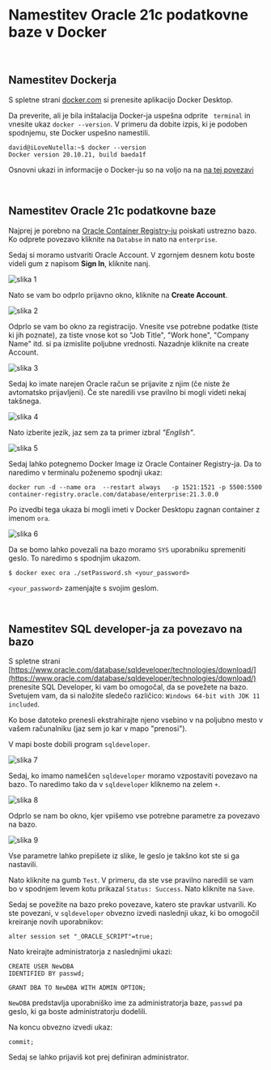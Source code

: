 # Namestitev Oracle 21c podatkovne baze v Docker

<br>

## Namestitev Dockerja

S spletne strani [docker.com](https://www.docker.com/) si prenesite aplikacijo Docker Desktop.

Da preverite, ali je bila inštalacija Docker-ja uspešna odprite ` terminal` in vnesite ukaz `docker --version`. V primeru da dobite izpis, ki je podoben spodnjemu, ste Docker uspešno namestili.

```
david@iLoveNutella:~$ docker --version
Docker version 20.10.21, build baeda1f
```

Osnovni ukazi in informacije o Docker-ju so na voljo na na [na tej povezavi](https://docker-curriculum.com/)

<br>

## Namestitev Oracle 21c podatkovne baze

Najprej je porebno na [Oracle Container Registry-ju](https://container-registry.oracle.com/ords/f?p=113:4:5090964780066:::4:P4_REPOSITORY,AI_REPOSITORY,AI_REPOSITORY_NAME,P4_REPOSITORY_NAME,P4_EULA_ID,P4_BUSINESS_AREA_ID:9,9,Oracle%20Database%20Enterprise%20Edition,Oracle%20Database%20Enterprise%20Edition,1,0&cs=3yyn9D7ko6d7W4BGa6_oWQQi00KvzP-U62cUhAx7SmjWwwBLcAx8nZlQdaZeWQ4YKIFD49ysp_3uieAlco8d1jw) poiskati ustrezno bazo. Ko odprete povezavo kliknite na `Databse` in nato na `enterprise`.

Sedaj si moramo ustvariti Oracle Account. V zgornjem desnem kotu boste videli gum z napisom **Sign In**, kliknite nanj.

![slika 1](1.jpg)

Nato se vam bo odprlo prijavno okno, kliknite na **Create Account**.

![slika 2](2.jpg)

Odprlo se vam bo okno za registracijo. Vnesite vse potrebne podatke (tiste ki jih poznate), za tiste vnose kot so "Job Title", "Work hone", "Company Name" itd. si pa izmislite poljubne vrednosti. Nazadnje kliknite na create Account.

![slika 3](3.jpg)

Sedaj ko imate narejen Oracle račun se prijavite z njim (če niste že avtomatsko prijavljeni). Če ste naredili vse pravilno bi mogli videti nekaj takšnega.

![slika 4](4.jpg)

Nato izberite jezik, jaz sem za ta primer izbral _"English"_.

![slika 5](5.jpg)

Sedaj lahko potegnemo Docker Image iz Oracle Container Registry-ja. Da to naredimo v terminalu poženemo spodnji ukaz:

```
docker run -d --name ora  --restart always   -p 1521:1521 -p 5500:5500   container-registry.oracle.com/database/enterprise:21.3.0.0
```

Po izvedbi tega ukaza bi mogli imeti v Docker Desktopu zagnan container z imenom `ora`.

![slika 6](6.jpg)

Da se bomo lahko povezali na bazo moramo `SYS` uporabniku spremeniti geslo. To naredimo s spodnjim ukazom.

```
$ docker exec ora ./setPassword.sh <your_password>
```

`<your_password>` zamenjajte s svojim geslom.

<br>

## Namestitev SQL developer-ja za povezavo na bazo

S spletne strani [https://www.oracle.com/database/sqldeveloper/technologies/download/](https://www.oracle.com/database/sqldeveloper/technologies/download/) prenesite SQL Developer, ki vam bo omogočal, da se povežete na bazo. Svetujem vam, da si naložite sledečo različico: `Windows 64-bit with JDK 11 included`.

Ko bose datoteko prenesli ekstrahirajte njeno vsebino v na poljubno mesto v vašem računalniku (jaz sem jo kar v mapo "prenosi").

V mapi boste dobili program `sqldeveloper`.

![slika 7](7.jpg)

Sedaj, ko imamo nameščen `sqldeveloper` moramo vzpostaviti povezavo na bazo.
To naredimo tako da v `sqldeveloper` kliknemo na zelem `+`.

![slika 8](8.jpg)

Odprlo se nam bo okno, kjer vpišemo vse potrebne parametre za povezavo na bazo.

![slika 9](9.jpg)

Vse parametre lahko prepišete iz slike, le geslo je takšno kot ste si ga nastavili.

Nato kliknite na gumb `Test`. V primeru, da ste vse pravilno naredili se vam bo v spodnjem levem kotu prikazal `Status: Success`. Nato kliknite na `Save`.

Sedaj se povežite na bazo preko povezave, katero ste pravkar ustvarili. Ko ste povezani, v `sqldeveloper` obvezno izvedi naslednji ukaz, ki bo omogočil kreiranje novih uporabnikov:

```
alter session set "_ORACLE_SCRIPT"=true;
```

Nato kreirajte administratorja z naslednjimi ukazi:

```
CREATE USER NewDBA
IDENTIFIED BY passwd;

GRANT DBA TO NewDBA WITH ADMIN OPTION;
```

`NewDBA` predstavlja uporabniško ime za administratorja baze, `passwd` pa geslo, ki ga boste administratorju dodelili.

Na koncu obvezno izvedi ukaz:

```
commit;
```

Sedaj se lahko prijaviš kot prej definiran administrator.
